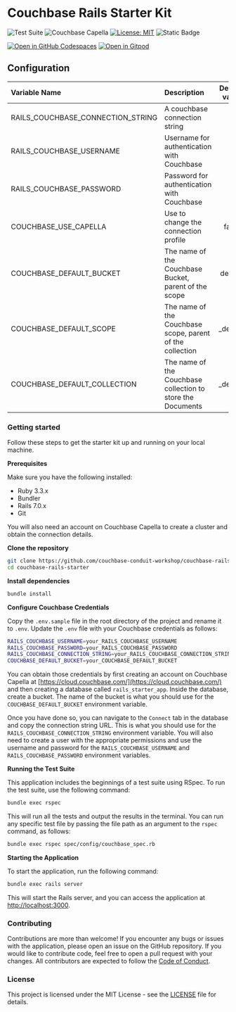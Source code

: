 # Couchbase Rails Starter Kit

![Test Suite](https://github.com/couchbase-starter-kit/couchbase-rails-starter/actions/workflows/run-tests.yml/badge.svg)
![Couchbase Capella](https://img.shields.io/badge/Couchbase_Capella-Enabled-red)
[![License: MIT](https://cdn.prod.website-files.com/5e0f1144930a8bc8aace526c/65dd9eb5aaca434fac4f1c34_License-MIT-blue.svg)](/LICENSE)
![Static Badge](https://img.shields.io/badge/Code_of_Conduct-Contributor_Covenant-violet.svg)

[![Open in GitHub Codespaces](https://github.com/codespaces/badge.svg)](https://codespaces.new/couchbase-starter-kit/couchbase-rails-starter)
[![Open in Gitpod](https://gitpod.io/button/open-in-gitpod.svg)](https://gitpod.io/#https://github.com/couchbase-starter-kit/couchbase-rails-starter)

## Configuration

| Variable Name                      | Description                                                 |      Default value       |
|:-----------------------------------|:------------------------------------------------------------|:------------------------:|
| RAILS_COUCHBASE_CONNECTION_STRING  | A couchbase connection string                               |            -             |
| RAILS_COUCHBASE_USERNAME           | Username for authentication with Couchbase                  |            -             |
| RAILS_COUCHBASE_PASSWORD           | Password for authentication with Couchbase                  |            -             |
| COUCHBASE_USE_CAPELLA              | Use to change the connection profile                        |          false           |
| COUCHBASE_DEFAULT_BUCKET           | The name of the Couchbase Bucket, parent of the scope       |         default          |
| COUCHBASE_DEFAULT_SCOPE            | The name of the Couchbase scope, parent of the collection   |         _default         |
| COUCHBASE_DEFAULT_COLLECTION       | The name of the Couchbase collection to store the Documents |         _default         |


### Getting started

Follow these steps to get the starter kit up and running on your local machine.

**Prerequisites**

Make sure you have the following installed:

* Ruby 3.3.x
* Bundler
* Rails 7.0.x
* Git

You will also need an account on Couchbase Capella to create a cluster and obtain the connection details.

**Clone the repository**

```bash
git clone https://github.com/couchbase-conduit-workshop/couchbase-rails-starter.git
cd couchbase-rails-starter
```

**Install dependencies**

```bash
bundle install
```

**Configure Couchbase Credentials**

Copy the `.env.sample` file in the root directory of the project and rename it to `.env`. Update the `.env` file with your Couchbase credentials as follows:

```bash
RAILS_COUCHBASE_USERNAME=your_RAILS_COUCHBASE_USERNAME
RAILS_COUCHBASE_PASSWORD=your_RAILS_COUCHBASE_PASSWORD
RAILS_COUCHBASE_CONNECTION_STRING=your_RAILS_COUCHBASE_CONNECTION_STRING_url
COUCHBASE_DEFAULT_BUCKET=your_COUCHBASE_DEFAULT_BUCKET
```

You can obtain those credentials by first creating an account on Couchbase Capella at [https://cloud.couchbase.com/](https://cloud.couchbase.com/) and then creating a database called `rails_starter_app`. Inside the database, create a bucket. The name of the bucket is what you should use for the `COUCHBASE_DEFAULT_BUCKET` environment variable.

Once you have done so, you can navigate to the `Connect` tab in the database and copy the connection string URL. This is what you should use for the `RAILS_COUCHBASE_CONNECTION_STRING` environment variable. You will also need to create a user with the appropriate permissions and use the username and password for the `RAILS_COUCHBASE_USERNAME` and `RAILS_COUCHBASE_PASSWORD` environment variables.

**Running the Test Suite**

This application includes the beginnings of a test suite using RSpec. To run the test suite, use the following command:

```bash
bundle exec rspec
```

This will run all the tests and output the results in the terminal. You can run any specific test file by passing the file path as an argument to the `rspec` command, as follows:

```bash
bundle exec rspec spec/config/couchbase_spec.rb
```

**Starting the Application**

To start the application, run the following command:

```bash
bundle exec rails server
```

This will start the Rails server, and you can access the application at [http://localhost:3000](http://localhost:3000).

### Contributing

Contributions are more than welcome! If you encounter any bugs or issues with the application, please open an issue on the GitHub repository. If you would like to contribute code, feel free to open a pull request with your changes. All contributors are expected to follow the [Code of Conduct](CODE_OF_CONDUCT.md).

### License

This project is licensed under the MIT License - see the [LICENSE](LICENSE) file for details.